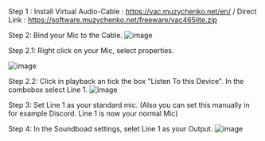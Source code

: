 Step 1 : 
Install Virtual Audio-Cable : https://vac.muzychenko.net/en/ / Direct Link : https://software.muzychenko.net/freeware/vac465lite.zip

Step 2: Bind your Mic to the Cable. 
![image](https://user-images.githubusercontent.com/38528427/135294817-79193393-3891-4e08-a1bf-7148015333f5.png)

Step 2.1: Right click on your Mic, select properties.

![image](https://user-images.githubusercontent.com/38528427/135295204-a9bbaee1-1ee5-4797-88b6-c7e64fac7b2b.png)

Step 2.2: Click in playback an tick the box "Listen To this Device". In the combobox select Line 1.
![image](https://user-images.githubusercontent.com/38528427/135295599-7a26c205-f8da-4c3a-b5fb-e1d18f30b4e3.png)

Step 3: Set Line 1 as your standard mic. (Also you can set this manually in for example Discord. Line 1 is now your normal Mic)

Step 4: In the Soundboad settings, selet Line 1 as your Output.
![image](https://user-images.githubusercontent.com/38528427/135296065-c6b2ed17-51a0-4467-b957-a5fde1ec0785.png)

